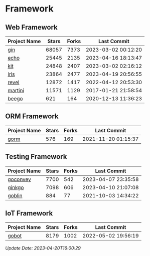 # Framework

## Web Framework
| Project Name | Stars | Forks | Last Commit |
| ------------ | ----- | ----- | ----------- |
| [gin](https://github.com/gin-gonic/gin) | 68057 | 7373 | 2023-03-02 00:12:20 |
| [echo](https://github.com/labstack/echo) | 25445 | 2135 | 2023-04-16 18:13:47 |
| [kit](https://github.com/go-kit/kit) | 24848 | 2407 | 2023-03-02 02:16:12 |
| [iris](https://github.com/kataras/iris) | 23864 | 2477 | 2023-04-19 20:56:55 |
| [revel](https://github.com/revel/revel) | 12872 | 1417 | 2022-04-12 20:53:30 |
| [martini](https://github.com/go-martini/martini) | 11571 | 1129 | 2017-01-21 21:58:54 |
| [beego](https://github.com/astaxie/beego) | 621 | 164 | 2020-12-13 11:36:23 |

## ORM Framework
| Project Name | Stars | Forks | Last Commit |
| ------------ | ----- | ----- | ----------- |
| [gorm](https://github.com/jinzhu/gorm) | 576 | 169 | 2021-11-20 01:15:37 |

## Testing Framework
| Project Name | Stars | Forks | Last Commit |
| ------------ | ----- | ----- | ----------- |
| [goconvey](https://github.com/smartystreets/goconvey) | 7700 | 542 | 2023-04-07 23:35:58 |
| [ginkgo](https://github.com/onsi/ginkgo) | 7098 | 606 | 2023-04-10 21:07:08 |
| [goblin](https://github.com/franela/goblin) | 884 | 77 | 2021-10-03 14:34:22 |

## IoT Framework
| Project Name | Stars | Forks | Last Commit |
| ------------ | ----- | ----- | ----------- |
| [gobot](https://github.com/hybridgroup/gobot) | 8179 | 1002 | 2022-05-02 19:56:19 |

*Update Date: 2023-04-20T16:00:29*